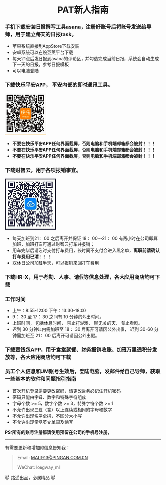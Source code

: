 <h1 style="text-align:center">PAT新人指南 </h1>

### 手机下载安装日报撰写工具asana，注册好账号后将账号发送给导师，用于建立每天的日报task。

* 苹果系统直接到AppStore下载安装
* 安卓系统可以在豌豆荚平台下载
* 每天21点后发日报到asana的评论区，并勾选完成当前日报，系统会自动生成下一天的日报，参考日报模板
* 可以电脑登陆

### 下载快乐平安APP， 平安内部的即时通讯工具。

![快乐平安](./快乐平安.png)

* **不要在快乐平安APP任何界面截屏，否则电脑和手机端邮箱都会被封！！！**
* **不要在快乐平安APP任何界面截屏，否则电脑和手机端邮箱都会被封！！！**
* **不要在快乐平安APP任何界面截屏，否则电脑和手机端邮箱都会被封！！！**

### 下载财智云，用于各项报销事宜。

![财智云](./财智云.png)

* 每天加班到21： 00 之后离开并保证 18： 00～21： 00 有两小时在公司即算加班，加班打车可通过财智云打车并报销；
* 用车完毕后请及时支付打车费用，长时间不支付会进入黑名单，**离职前请确认打车费用已清！！！**
* 双休日公司加班半天，可以报销来回打车费用

### 下载HR-X，用于考勤、人事、请假等信息处理，各大应用商店均可下载

### 工作时间
* 上午：8:55-12:00	下午：13:30-18:00
* 9： 30 至 17： 30 之间有 10 分钟的外出时间。
* 上班时间， 包括休息时间， 禁止打游戏、 聊无关的天、 禁止看剧。
* 迟到 30 分钟以内需加班至 18： 30 后离开可请因公外出假， 迟到 30-60 分钟需加班至
  21： 00 后离开可请因公外出假。 

### 下载壹钱包APP，用于食堂就餐、财务报销收账、加班万里通积分发放等，各大应用商店均可下载

###  员工个人信息和UM账号生效后，登陆电脑，发邮件给自己导师，获取一些基本的软件和问题指引指南
* 首次开机登录需要更改密码，请更改后务必记住开机密码
* 密码只能由字母、数字和特殊字符组成
* 字母个数 >= 5，数字个数 >= 3，特殊字符个数 >= 1
* 不允许出现三位（含）以上连续或相同的字母和数字
* 不允许出现名字全拼，不区分大小写
* 不允许出现常见英文单词及缩写

**PS:所有的账号注册都请使用预留在公司的手机号注册，**

***
有需要更新和增加的信息告知我：

> Email: MALI913@PINGAN.COM.CN
>
> WeChat: longway_ml

:smiling_imp: 路遥出品，必属精品​ :smiling_imp:
